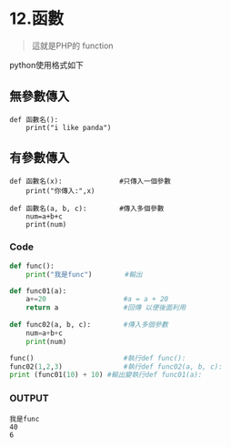 # 12.函數
> 這就是PHP的 function

python使用格式如下

## 無參數傳入
```
def 函數名():
    print("i like panda")
```
## 有參數傳入
```
def 函數名(x):              #只傳入一個參數
    print("你傳入:",x)

def 函數名(a, b, c):        #傳入多個參數
    num=a+b+c
    print(num)
```

### Code
```python
def func():
    print("我是func")        #輸出

def func01(a):
    a+=20                   #a = a + 20
    return a                #回傳 以便後面利用
    
def func02(a, b, c):        #傳入多個參數
    num=a+b+c
    print(num)

func()                      #執行def func():
func02(1,2,3)               #執行def func02(a, b, c):
print (func01(10) + 10) #輸出變執行def func01(a):
```
### OUTPUT
```
我是func
40
6
```
